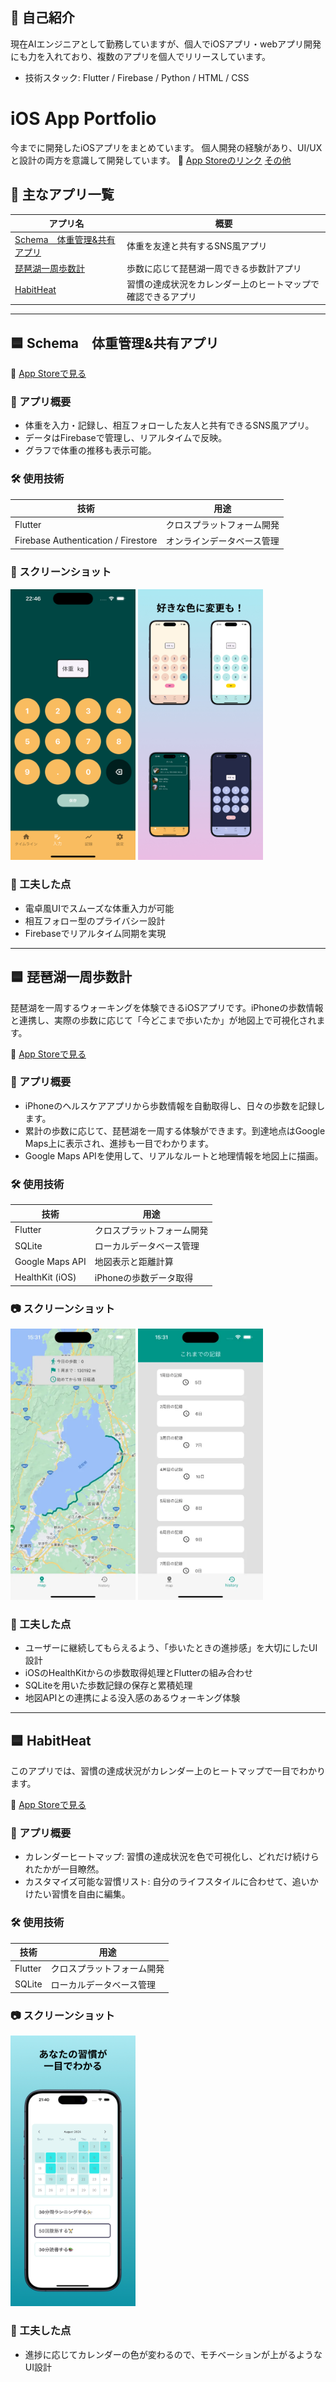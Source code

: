 ## 👤 自己紹介

現在AIエンジニアとして勤務していますが、個人でiOSアプリ・webアプリ開発にも力を入れており、複数のアプリを個人でリリースしています。

- 技術スタック: Flutter / Firebase / Python / HTML / CSS


# iOS App Portfolio

今までに開発したiOSアプリをまとめています。
個人開発の経験があり、UI/UXと設計の両方を意識して開発しています。
📱 [App Storeのリンク](https://apps.apple.com/us/developer/futa-arahori/id1688547044)
[その他](https://apps.apple.com/jp/app/%E3%83%A2%E3%83%B3%E3%82%B9%E3%82%BF%E3%83%BCtodo/id6444066369)


## 📱 主なアプリ一覧

| アプリ名 | 概要 |
|---------|------|
| [Schema　体重管理&共有アプリ](#🟦-schema体重管理&共有アプリ) | 体重を友達と共有するSNS風アプリ |
| [琵琶湖一周歩数計](#🟦-琵琶湖一周歩数計) | 歩数に応じて琵琶湖一周できる歩数計アプリ |
| [HabitHeat](#🟦-sabitheat) | 習慣の達成状況をカレンダー上のヒートマップで確認できるアプリ |

---


## 🟦 Schema　体重管理&共有アプリ

📱 [App Storeで見る](https://apps.apple.com/us/app/schema-%E4%BD%93%E9%87%8D%E7%AE%A1%E7%90%86-%E4%BD%93%E9%87%8D%E5%85%B1%E6%9C%89%E3%82%A2%E3%83%97%E3%83%AA/id6743387564)

### 📱 アプリ概要
- 体重を入力・記録し、相互フォローした友人と共有できるSNS風アプリ。
- データはFirebaseで管理し、リアルタイムで反映。
- グラフで体重の推移も表示可能。


### 🛠 使用技術

| 技術 | 用途 |
|------|------|
| Flutter | クロスプラットフォーム開発 |
| Firebase Authentication / Firestore | オンラインデータベース管理 |


### 🎥 スクリーンショット
<p float="left">
  <img src="images/schema1.png" width="200" />
  <img src="images/schema2.jpg" width="200" />
</p>


### 🌟 工夫した点
- 電卓風UIでスムーズな体重入力が可能
- 相互フォロー型のプライバシー設計
- Firebaseでリアルタイム同期を実現

---


## 🟦 琵琶湖一周歩数計

琵琶湖を一周するウォーキングを体験できるiOSアプリです。iPhoneの歩数情報と連携し、実際の歩数に応じて「今どこまで歩いたか」が地図上で可視化されます。

📱 [App Storeで見る](https://apps.apple.com/us/app/%E7%90%B5%E7%90%B6%E6%B9%96%E4%B8%80%E5%91%A8%E6%AD%A9%E6%95%B0%E8%A8%88/id6502871943)


### 📱 アプリ概要
 
- iPhoneのヘルスケアアプリから歩数情報を自動取得し、日々の歩数を記録します。
- 累計の歩数に応じて、琵琶湖を一周する体験ができます。到達地点はGoogle Maps上に表示され、進捗も一目でわかります。
- Google Maps APIを使用して、リアルなルートと地理情報を地図上に描画。


### 🛠 使用技術

| 技術 | 用途 |
|------|------|
| Flutter | クロスプラットフォーム開発 |
| SQLite | ローカルデータベース管理 |
| Google Maps API | 地図表示と距離計算 |
| HealthKit (iOS) | iPhoneの歩数データ取得 |


### 📷 スクリーンショット

<p float="left">
  <img src="images/biwa.jpg" width="200" />
  <img src="images/biwa2.jpg" width="200" />
</p>


### 🌟 工夫した点

- ユーザーに継続してもらえるよう、「歩いたときの進捗感」を大切にしたUI設計
- iOSのHealthKitからの歩数取得処理とFlutterの組み合わせ
- SQLiteを用いた歩数記録の保存と累積処理
- 地図APIとの連携による没入感のあるウォーキング体験

---


## 🟦 HabitHeat

このアプリでは、習慣の達成状況がカレンダー上のヒートマップで一目でわかります。

📱 [App Storeで見る](https://apps.apple.com/us/app/habitheat/id6633414397)


### 📱 アプリ概要
 
- カレンダーヒートマップ: 習慣の達成状況を色で可視化し、どれだけ続けられたかが一目瞭然。
- カスタマイズ可能な習慣リスト: 自分のライフスタイルに合わせて、追いかけたい習慣を自由に編集。


### 🛠 使用技術

| 技術 | 用途 |
|------|------|
| Flutter | クロスプラットフォーム開発 |
| SQLite | ローカルデータベース管理 |


### 📷 スクリーンショット

<p float="left">
  <img src="images/Slice 4.jpg" width="200" />
</p>


### 🌟 工夫した点

- 進捗に応じてカレンダーの色が変わるので、モチベーションが上がるようなUI設計

